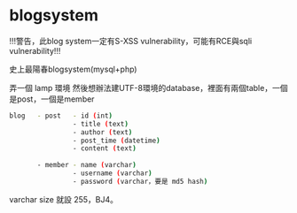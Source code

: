 # blogsystem

!!!警告，此blog system一定有S-XSS vulnerability，可能有RCE與sqli vulnerability!!!

史上最陽春blogsystem(mysql+php)

弄一個 lamp 環境
然後想辦法建UTF-8環境的database，裡面有兩個table，一個是post，一個是member
```bash
blog   - post   - id (int)
                - title (text)
                - author (text)
                - post_time (datetime)
                - content (text)
   
       - member - name (varchar)
                - username (varchar)
                - password (varchar，要是 md5 hash)
```          
varchar size 就設 255，BJ4。
